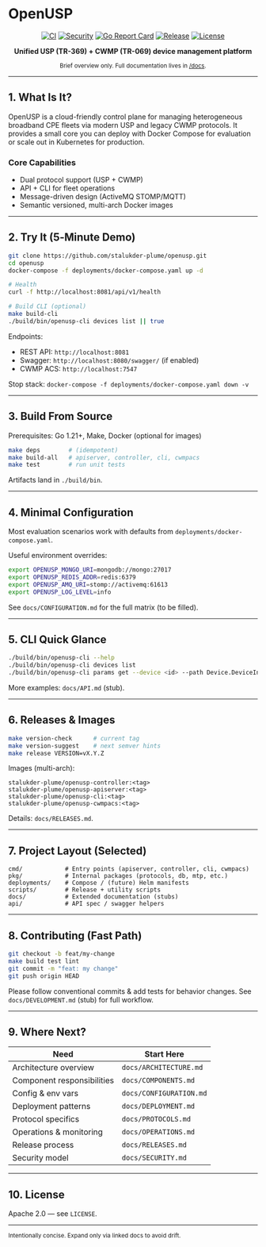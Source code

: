 # OpenUSP

<div align="center">

[![CI](https://github.com/stalukder-plume/openusp/actions/workflows/ci.yml/badge.svg)](https://github.com/stalukder-plume/openusp/actions/workflows/ci.yml)
[![Security](https://github.com/stalukder-plume/openusp/actions/workflows/security.yml/badge.svg)](https://github.com/stalukder-plume/openusp/actions/workflows/security.yml)
[![Go Report Card](https://goreportcard.com/badge/github.com/stalukder-plume/openusp)](https://goreportcard.com/report/github.com/stalukder-plume/openusp)
[![Release](https://img.shields.io/github/v/release/stalukder-plume/openusp?include_prereleases)](https://github.com/stalukder-plume/openusp/releases)
[![License](https://img.shields.io/badge/License-Apache%202.0-blue.svg)](LICENSE)

<strong>Unified USP (TR-369) + CWMP (TR-069) device management platform</strong>

<sub>Brief overview only. Full documentation lives in <a href="docs/README.md">/docs</a>.</sub>

</div>

---

## 1. What Is It?
OpenUSP is a cloud-friendly control plane for managing heterogeneous broadband CPE fleets via modern USP and legacy CWMP protocols. It provides a small core you can deploy with Docker Compose for evaluation or scale out in Kubernetes for production.

### Core Capabilities
- Dual protocol support (USP + CWMP)
- API + CLI for fleet operations
- Message-driven design (ActiveMQ STOMP/MQTT)
- Semantic versioned, multi-arch Docker images

---

## 2. Try It (5‑Minute Demo)

```bash
git clone https://github.com/stalukder-plume/openusp.git
cd openusp
docker-compose -f deployments/docker-compose.yaml up -d

# Health
curl -f http://localhost:8081/api/v1/health

# Build CLI (optional)
make build-cli
./build/bin/openusp-cli devices list || true
```

Endpoints:
- REST API: `http://localhost:8081`
- Swagger: `http://localhost:8080/swagger/` (if enabled)
- CWMP ACS: `http://localhost:7547`

Stop stack: `docker-compose -f deployments/docker-compose.yaml down -v`

---

## 3. Build From Source
Prerequisites: Go 1.21+, Make, Docker (optional for images)

```bash
make deps        # (idempotent)
make build-all   # apiserver, controller, cli, cwmpacs
make test        # run unit tests
```

Artifacts land in `./build/bin`.

---

## 4. Minimal Configuration
Most evaluation scenarios work with defaults from `deployments/docker-compose.yaml`.

Useful environment overrides:
```bash
export OPENUSP_MONGO_URI=mongodb://mongo:27017
export OPENUSP_REDIS_ADDR=redis:6379
export OPENUSP_AMQ_URI=stomp://activemq:61613
export OPENUSP_LOG_LEVEL=info
```
See `docs/CONFIGURATION.md` for the full matrix (to be filled).

---

## 5. CLI Quick Glance
```bash
./build/bin/openusp-cli --help
./build/bin/openusp-cli devices list
./build/bin/openusp-cli params get --device <id> --path Device.DeviceInfo.ModelName
```
More examples: `docs/API.md` (stub).

---

## 6. Releases & Images
```bash
make version-check      # current tag
make version-suggest    # next semver hints
make release VERSION=vX.Y.Z
```
Images (multi-arch):
```
stalukder-plume/openusp-controller:<tag>
stalukder-plume/openusp-apiserver:<tag>
stalukder-plume/openusp-cli:<tag>
stalukder-plume/openusp-cwmpacs:<tag>
```
Details: `docs/RELEASES.md`.

---

## 7. Project Layout (Selected)
```
cmd/            # Entry points (apiserver, controller, cli, cwmpacs)
pkg/            # Internal packages (protocols, db, mtp, etc.)
deployments/    # Compose / (future) Helm manifests
scripts/        # Release + utility scripts
docs/           # Extended documentation (stubs)
api/            # API spec / swagger helpers
```

---

## 8. Contributing (Fast Path)
```bash
git checkout -b feat/my-change
make build test lint
git commit -m "feat: my change"
git push origin HEAD
```
Please follow conventional commits & add tests for behavior changes.
See `docs/DEVELOPMENT.md` (stub) for full workflow.

---

## 9. Where Next?
| Need | Start Here |
|------|------------|
| Architecture overview | `docs/ARCHITECTURE.md` |
| Component responsibilities | `docs/COMPONENTS.md` |
| Config & env vars | `docs/CONFIGURATION.md` |
| Deployment patterns | `docs/DEPLOYMENT.md` |
| Protocol specifics | `docs/PROTOCOLS.md` |
| Operations & monitoring | `docs/OPERATIONS.md` |
| Release process | `docs/RELEASES.md` |
| Security model | `docs/SECURITY.md` |

---

## 10. License
Apache 2.0 — see `LICENSE`.

---
<sub>Intentionally concise. Expand only via linked docs to avoid drift.</sub>
